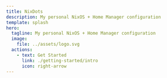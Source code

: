 ```yaml
---
title: NixDots
description: My personal NixOS + Home Manager configuration
template: splash
hero:
  tagline: My personal NixOS + Home Manager configuration
  image:
    file: ../assets/logo.svg
  actions:
    - text: Get Started
      link: ./getting-started/intro
      icon: right-arrow
---
```


